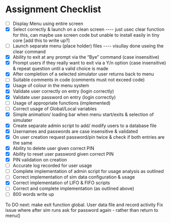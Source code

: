# Assignment Checklist

- [ ] Display Menu using entire screen
- [X] Select correctly & launch on a clean screen
      ---- just usec clear function for this, can maybe use screen code but unable to install easily in tiny core [add this to write up?]
- [ ] Launch separate menu (place holder) files
        ---- visullay done useing the clear command
- [X] Ability to exit at any prompt via the “Bye” command (case insensitive)
- [X] Prompt users if they really want to exit via a Y/n option (case insensitive) & repeat question until a valid choice is made
- [X] After completion of a selected simulator user returns back to menu
- [ ] Suitable comments in code (comments must not exceed code)
- [X] Usage of colour in the menu system
- [X] Validate user correctly on entry (login correctly)
- [X] Validate user password on entry (login correctly)
- [ ] Usage of appropriate functions (implemented)
- [ ] Correct usage of Global/Local variables
- [X] Simple animation/ loading bar when menu start/exits & selection of simulater 
- [X] Create separate admin script to add/ modify users to a database file
- [X] Usernames and passwords are case insensitive & validated 
- [X] On user creation request password/pin twice & check if both entries are the same
- [X] Ability to delete user given correct PIN
- [X] Ability to reset user password given correct PIN
- [X] PIN validation on creation
- [ ] Accurate log recorded for user usage
- [ ] Complete implementation of admin script for usage analysis as outlined
- [ ] Correct implementation of sim data configuration & usage
- [X] Correct implementation of LIFO & FIFO scripts
- [ ] Correct and complete implementation (as outlined above)
- [ ] 800 words write up

To DO next:
make exit function global. 
User data file and record activity 
Fix issue where after sim runs ask for password again - rather than return to menu()
